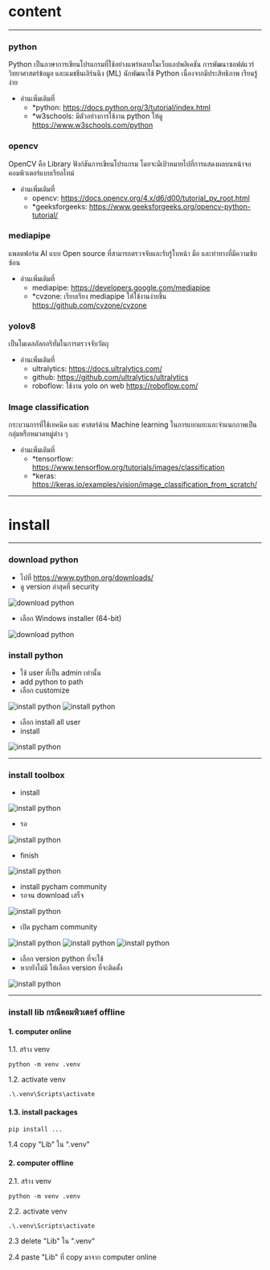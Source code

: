 # content

-----------------------------------------------

### python

Python เป็นภาษาการเขียนโปรแกรมที่ใช้อย่างแพร่หลายในเว็บแอปพลิเคชัน การพัฒนาซอฟต์แวร์ วิทยาศาสตร์ข้อมูล
และแมชชีนเลิร์นนิง (ML) นักพัฒนาใช้ Python เนื่องจากมีประสิทธิภาพ เรียนรู้ง่าย

- อ่านเพิ่มเติมที่
    - *python: https://docs.python.org/3/tutorial/index.html
    - *w3schools: มีตัวอย่างการใช้งาน python ให้ดู https://www.w3schools.com/python

### opencv

OpenCV คือ Library ฟังก์ชันการเขียนโปรแกรม โดยจะมีเป้าหมายไปที่การแสดงผลบนหน้าจอคอมพิวเตอร์แบบเรียลไทม์

- อ่านเพิ่มเติมที่
    - opencv: https://docs.opencv.org/4.x/d6/d00/tutorial_py_root.html
    - *geeksforgeeks: https://www.geeksforgeeks.org/opencv-python-tutorial/

### mediapipe

แพลตฟอร์ม AI แบบ Open source ที่สามารถตรวจจับและรับรู้ใบหน้า มือ และท่าทางที่มีความซ้บซ้อน

- อ่านเพิ่มเติมที่
    - mediapipe: https://developers.google.com/mediapipe
    - *cvzone: เรียบเรียง mediapipe ให้ใช้งานง่ายขึ้น https://github.com/cvzone/cvzone

### yolov8

เป็นโมเดลอัลกอริทั่มในการตรวจจับวัตถุ

- อ่านเพิ่มเติมที่
    - ultralytics: https://docs.ultralytics.com/
    - github: https://github.com/ultralytics/ultralytics
    - roboflow: ใช้งาน yolo on web https://roboflow.com/

### Image classification

กระบวนการที่ใช้เทคนิค และ ศาสตร์ด้าน Machine learning ในการแยกแยะและจำแนกภาพเป็น กลุ่มหรือหมวดหมู่ต่าง ๆ

- อ่านเพิ่มเติมที่
    - *tensorflow: https://www.tensorflow.org/tutorials/images/classification
    - *keras: https://keras.io/examples/vision/image_classification_from_scratch/

-----------------------------------------------

# install

-----------------------------------------------

### download python

* ไปที่ https://www.python.org/downloads/
* ดู version ล่าสุดที่ security

![download python](image.md/download%20python%20security.png "download python")

* เลือก Windows installer (64-bit)

![download python](image.md/download%20python%20Windows%20installer.png "download python")

### install python

* ใช้ user ที่เป็น admin เท่านั้น
* add python to path
* เลือก customize

![install python](image.md/install%20python%201.png "install python")
![install python](image.md/install%20python%202.png "install python")

* เลือก install all user
* install

![install python](image.md/install%20python%203.png "install python")

-----------------------------------------------

### install toolbox

* install

![install python](image.md/install%20toolbox%201.png "install python")

* รอ

![install python](image.md/install%20toolbox%202.png "install python")

* finish

![install python](image.md/install%20toolbox%203.png "install python")

* install pycham community
* รอจน download เสร็จ

![install python](image.md/install%20toolbox%204.png "install python")

* เปิด pycham community

![install python](image.md/open%20toolbox%201.png "install python")
![install python](image.md/open%20toolbox%202.png "install python")
![install python](image.md/open%20toolbox%203.png "install python")

* เลือก version python ที่จะใช้
* หากยังไม่มี ให้เลือก version ที่จะติดตั้ง

![install python](image.md/open%20toolbox%204.png "install python")

-----------------------------------------------

### install lib กรณีคอมพิวเตอร์ offline

#### 1. computer online

1.1. สร้าง venv

    python -m venv .venv

1.2. activate venv

    .\.venv\Scripts\activate

#### 1.3. install packages

    pip install ...

1.4 copy "Lib" ใน ".venv"

#### 2. computer offline

2.1. สร้าง venv

    python -m venv .venv

2.2. activate venv

    .\.venv\Scripts\activate

2.3 delete  "Lib" ใน ".venv"

2.4 paste  "Lib" ที่ copy มาจาก computer online
